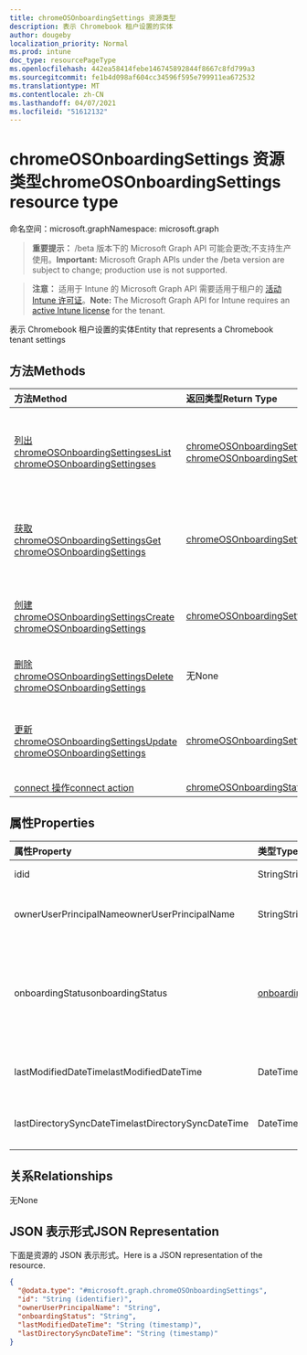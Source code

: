 ```yaml
---
title: chromeOSOnboardingSettings 资源类型
description: 表示 Chromebook 租户设置的实体
author: dougeby
localization_priority: Normal
ms.prod: intune
doc_type: resourcePageType
ms.openlocfilehash: 442ea58414febe146745892844f8667c8fd799a3
ms.sourcegitcommit: fe1b4d098af604cc34596f595e799911ea672532
ms.translationtype: MT
ms.contentlocale: zh-CN
ms.lasthandoff: 04/07/2021
ms.locfileid: "51612132"
---
```

# <a name="chromeosonboardingsettings-resource-type"></a><span data-ttu-id="29c1d-103">chromeOSOnboardingSettings 资源类型</span><span class="sxs-lookup"><span data-stu-id="29c1d-103">chromeOSOnboardingSettings resource type</span></span>

<span data-ttu-id="29c1d-104">命名空间：microsoft.graph</span><span class="sxs-lookup"><span data-stu-id="29c1d-104">Namespace: microsoft.graph</span></span>

> <span data-ttu-id="29c1d-105">**重要提示：** /beta 版本下的 Microsoft Graph API 可能会更改;不支持生产使用。</span><span class="sxs-lookup"><span data-stu-id="29c1d-105">**Important:** Microsoft Graph APIs under the /beta version are subject to change; production use is not supported.</span></span>

> <span data-ttu-id="29c1d-106">**注意：** 适用于 Intune 的 Microsoft Graph API 需要适用于租户的 [活动 Intune 许可证](https://go.microsoft.com/fwlink/?linkid=839381)。</span><span class="sxs-lookup"><span data-stu-id="29c1d-106">**Note:** The Microsoft Graph API for Intune requires an [active Intune license](https://go.microsoft.com/fwlink/?linkid=839381) for the tenant.</span></span>

<span data-ttu-id="29c1d-107">表示 Chromebook 租户设置的实体</span><span class="sxs-lookup"><span data-stu-id="29c1d-107">Entity that represents a Chromebook tenant settings</span></span>

## <a name="methods"></a><span data-ttu-id="29c1d-108">方法</span><span class="sxs-lookup"><span data-stu-id="29c1d-108">Methods</span></span>
|<span data-ttu-id="29c1d-109">方法</span><span class="sxs-lookup"><span data-stu-id="29c1d-109">Method</span></span>|<span data-ttu-id="29c1d-110">返回类型</span><span class="sxs-lookup"><span data-stu-id="29c1d-110">Return Type</span></span>|<span data-ttu-id="29c1d-111">Description</span><span class="sxs-lookup"><span data-stu-id="29c1d-111">Description</span></span>|
|:---|:---|:---|
|[<span data-ttu-id="29c1d-112">列出 chromeOSOnboardingSettingses</span><span class="sxs-lookup"><span data-stu-id="29c1d-112">List chromeOSOnboardingSettingses</span></span>](../api/intune-chromebooksync-chromeosonboardingsettings-list.md)|<span data-ttu-id="29c1d-113">[chromeOSOnboardingSettings](../resources/intune-chromebooksync-chromeosonboardingsettings.md) 集合</span><span class="sxs-lookup"><span data-stu-id="29c1d-113">[chromeOSOnboardingSettings](../resources/intune-chromebooksync-chromeosonboardingsettings.md) collection</span></span>|<span data-ttu-id="29c1d-114">列出 [chromeOSOnboardingSettings 对象的属性和](../resources/intune-chromebooksync-chromeosonboardingsettings.md) 关系。</span><span class="sxs-lookup"><span data-stu-id="29c1d-114">List properties and relationships of the [chromeOSOnboardingSettings](../resources/intune-chromebooksync-chromeosonboardingsettings.md) objects.</span></span>|
|[<span data-ttu-id="29c1d-115">获取 chromeOSOnboardingSettings</span><span class="sxs-lookup"><span data-stu-id="29c1d-115">Get chromeOSOnboardingSettings</span></span>](../api/intune-chromebooksync-chromeosonboardingsettings-get.md)|[<span data-ttu-id="29c1d-116">chromeOSOnboardingSettings</span><span class="sxs-lookup"><span data-stu-id="29c1d-116">chromeOSOnboardingSettings</span></span>](../resources/intune-chromebooksync-chromeosonboardingsettings.md)|<span data-ttu-id="29c1d-117">读取 [chromeOSOnboardingSettings 对象的属性和](../resources/intune-chromebooksync-chromeosonboardingsettings.md) 关系。</span><span class="sxs-lookup"><span data-stu-id="29c1d-117">Read properties and relationships of the [chromeOSOnboardingSettings](../resources/intune-chromebooksync-chromeosonboardingsettings.md) object.</span></span>|
|[<span data-ttu-id="29c1d-118">创建 chromeOSOnboardingSettings</span><span class="sxs-lookup"><span data-stu-id="29c1d-118">Create chromeOSOnboardingSettings</span></span>](../api/intune-chromebooksync-chromeosonboardingsettings-create.md)|[<span data-ttu-id="29c1d-119">chromeOSOnboardingSettings</span><span class="sxs-lookup"><span data-stu-id="29c1d-119">chromeOSOnboardingSettings</span></span>](../resources/intune-chromebooksync-chromeosonboardingsettings.md)|<span data-ttu-id="29c1d-120">创建新的 [chromeOSOnboardingSettings](../resources/intune-chromebooksync-chromeosonboardingsettings.md) 对象。</span><span class="sxs-lookup"><span data-stu-id="29c1d-120">Create a new [chromeOSOnboardingSettings](../resources/intune-chromebooksync-chromeosonboardingsettings.md) object.</span></span>|
|[<span data-ttu-id="29c1d-121">删除 chromeOSOnboardingSettings</span><span class="sxs-lookup"><span data-stu-id="29c1d-121">Delete chromeOSOnboardingSettings</span></span>](../api/intune-chromebooksync-chromeosonboardingsettings-delete.md)|<span data-ttu-id="29c1d-122">无</span><span class="sxs-lookup"><span data-stu-id="29c1d-122">None</span></span>|<span data-ttu-id="29c1d-123">删除 [chromeOSOnboardingSettings](../resources/intune-chromebooksync-chromeosonboardingsettings.md)。</span><span class="sxs-lookup"><span data-stu-id="29c1d-123">Deletes a [chromeOSOnboardingSettings](../resources/intune-chromebooksync-chromeosonboardingsettings.md).</span></span>|
|[<span data-ttu-id="29c1d-124">更新 chromeOSOnboardingSettings</span><span class="sxs-lookup"><span data-stu-id="29c1d-124">Update chromeOSOnboardingSettings</span></span>](../api/intune-chromebooksync-chromeosonboardingsettings-update.md)|[<span data-ttu-id="29c1d-125">chromeOSOnboardingSettings</span><span class="sxs-lookup"><span data-stu-id="29c1d-125">chromeOSOnboardingSettings</span></span>](../resources/intune-chromebooksync-chromeosonboardingsettings.md)|<span data-ttu-id="29c1d-126">更新 [chromeOSOnboardingSettings 对象](../resources/intune-chromebooksync-chromeosonboardingsettings.md) 的属性。</span><span class="sxs-lookup"><span data-stu-id="29c1d-126">Update the properties of a [chromeOSOnboardingSettings](../resources/intune-chromebooksync-chromeosonboardingsettings.md) object.</span></span>|
|[<span data-ttu-id="29c1d-127">connect 操作</span><span class="sxs-lookup"><span data-stu-id="29c1d-127">connect action</span></span>](../api/intune-chromebooksync-chromeosonboardingsettings-connect.md)|[<span data-ttu-id="29c1d-128">chromeOSOnboardingStatus</span><span class="sxs-lookup"><span data-stu-id="29c1d-128">chromeOSOnboardingStatus</span></span>](../resources/intune-chromebooksync-chromeosonboardingstatus.md)|<span data-ttu-id="29c1d-129">尚未记录</span><span class="sxs-lookup"><span data-stu-id="29c1d-129">Not yet documented</span></span>|

## <a name="properties"></a><span data-ttu-id="29c1d-130">属性</span><span class="sxs-lookup"><span data-stu-id="29c1d-130">Properties</span></span>
|<span data-ttu-id="29c1d-131">属性</span><span class="sxs-lookup"><span data-stu-id="29c1d-131">Property</span></span>|<span data-ttu-id="29c1d-132">类型</span><span class="sxs-lookup"><span data-stu-id="29c1d-132">Type</span></span>|<span data-ttu-id="29c1d-133">说明</span><span class="sxs-lookup"><span data-stu-id="29c1d-133">Description</span></span>|
|:---|:---|:---|
|<span data-ttu-id="29c1d-134">id</span><span class="sxs-lookup"><span data-stu-id="29c1d-134">id</span></span>|<span data-ttu-id="29c1d-135">String</span><span class="sxs-lookup"><span data-stu-id="29c1d-135">String</span></span>|<span data-ttu-id="29c1d-136">ChromebookTenant 的 ID</span><span class="sxs-lookup"><span data-stu-id="29c1d-136">The ChromebookTenant's Id</span></span>|
|<span data-ttu-id="29c1d-137">ownerUserPrincipalName</span><span class="sxs-lookup"><span data-stu-id="29c1d-137">ownerUserPrincipalName</span></span>|<span data-ttu-id="29c1d-138">String</span><span class="sxs-lookup"><span data-stu-id="29c1d-138">String</span></span>|<span data-ttu-id="29c1d-139">ChromebookTenant 的 OwnerUserPrincipalName</span><span class="sxs-lookup"><span data-stu-id="29c1d-139">The ChromebookTenant's OwnerUserPrincipalName</span></span>|
|<span data-ttu-id="29c1d-140">onboardingStatus</span><span class="sxs-lookup"><span data-stu-id="29c1d-140">onboardingStatus</span></span>|[<span data-ttu-id="29c1d-141">onboardingStatus</span><span class="sxs-lookup"><span data-stu-id="29c1d-141">onboardingStatus</span></span>](../resources/intune-chromebooksync-onboardingstatus.md)|<span data-ttu-id="29c1d-142">ChromebookTenant 的 OnboardingStatus。</span><span class="sxs-lookup"><span data-stu-id="29c1d-142">The ChromebookTenant's OnboardingStatus.</span></span> <span data-ttu-id="29c1d-143">可取值为：`unknown`、`inprogress`、`onboarded`、`failed`。</span><span class="sxs-lookup"><span data-stu-id="29c1d-143">Possible values are: `unknown`, `inprogress`, `onboarded`, `failed`.</span></span>|
|<span data-ttu-id="29c1d-144">lastModifiedDateTime</span><span class="sxs-lookup"><span data-stu-id="29c1d-144">lastModifiedDateTime</span></span>|<span data-ttu-id="29c1d-145">DateTimeOffset</span><span class="sxs-lookup"><span data-stu-id="29c1d-145">DateTimeOffset</span></span>|<span data-ttu-id="29c1d-146">ChromebookTenant 的 LastModifiedDateTime</span><span class="sxs-lookup"><span data-stu-id="29c1d-146">The ChromebookTenant's LastModifiedDateTime</span></span>|
|<span data-ttu-id="29c1d-147">lastDirectorySyncDateTime</span><span class="sxs-lookup"><span data-stu-id="29c1d-147">lastDirectorySyncDateTime</span></span>|<span data-ttu-id="29c1d-148">DateTimeOffset</span><span class="sxs-lookup"><span data-stu-id="29c1d-148">DateTimeOffset</span></span>|<span data-ttu-id="29c1d-149">ChromebookTenant 的 LastDirectorySyncDateTime</span><span class="sxs-lookup"><span data-stu-id="29c1d-149">The ChromebookTenant's LastDirectorySyncDateTime</span></span>|

## <a name="relationships"></a><span data-ttu-id="29c1d-150">关系</span><span class="sxs-lookup"><span data-stu-id="29c1d-150">Relationships</span></span>
<span data-ttu-id="29c1d-151">无</span><span class="sxs-lookup"><span data-stu-id="29c1d-151">None</span></span>

## <a name="json-representation"></a><span data-ttu-id="29c1d-152">JSON 表示形式</span><span class="sxs-lookup"><span data-stu-id="29c1d-152">JSON Representation</span></span>
<span data-ttu-id="29c1d-153">下面是资源的 JSON 表示形式。</span><span class="sxs-lookup"><span data-stu-id="29c1d-153">Here is a JSON representation of the resource.</span></span>
<!-- {
  "blockType": "resource",
  "keyProperty": "id",
  "@odata.type": "microsoft.graph.chromeOSOnboardingSettings"
}
-->
``` json
{
  "@odata.type": "#microsoft.graph.chromeOSOnboardingSettings",
  "id": "String (identifier)",
  "ownerUserPrincipalName": "String",
  "onboardingStatus": "String",
  "lastModifiedDateTime": "String (timestamp)",
  "lastDirectorySyncDateTime": "String (timestamp)"
}
```




